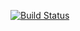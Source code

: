 [![Build Status](https://travis-ci.org/vuo/conan-libdispatch.svg?branch=master)](https://travis-ci.org/vuo/conan-libdispatch)
